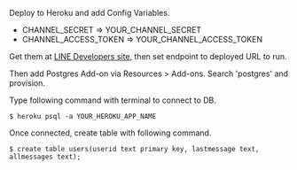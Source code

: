 Deploy to Heroku and add Config Variables.

* CHANNEL_SECRET => YOUR_CHANNEL_SECRET
* CHANNEL_ACCESS_TOKEN => YOUR_CHANNEL_ACCESS_TOKEN

Get them at [LINE Developers site](https://developers.line.me/), then set endpoint to deployed URL to run.

Then add Postgres Add-on via Resources > Add-ons. Search 'postgres' and provision.

Type following command with terminal to connect to DB.
```
$ heroku psql -a YOUR_HEROKU_APP_NAME
```
Once connected, create table with following command.
```
$ create table users(userid text primary key, lastmessage text, allmessages text);
```
